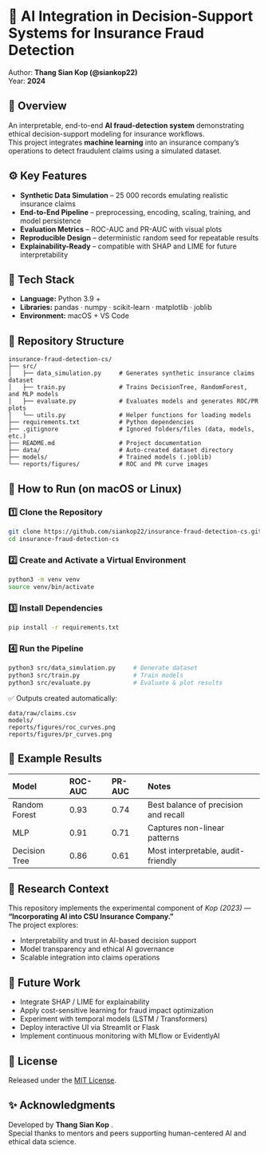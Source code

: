 # 🧠 AI Integration in Decision-Support Systems for Insurance Fraud Detection  
Author: **Thang Sian Kop (@siankop22)**  
Year: **2024**

## 📘 Overview
An interpretable, end-to-end **AI fraud-detection system** demonstrating ethical decision-support modeling for insurance workflows.  
This project integrates **machine learning** into an insurance company’s operations to detect fraudulent claims using a simulated dataset.  


## ⚙️ Key Features
- **Synthetic Data Simulation** – 25 000 records emulating realistic insurance claims  
- **End-to-End Pipeline** – preprocessing, encoding, scaling, training, and model persistence  
- **Evaluation Metrics** – ROC-AUC and PR-AUC with visual plots  
- **Reproducible Design** – deterministic random seed for repeatable results  
- **Explainability-Ready** – compatible with SHAP and LIME for future interpretability  

## 🧩 Tech Stack
- **Language:** Python 3.9 +  
- **Libraries:** pandas · numpy · scikit-learn · matplotlib · joblib  
- **Environment:** macOS + VS Code  

## 📂 Repository Structure
```
insurance-fraud-detection-cs/
├── src/
│   ├── data_simulation.py     # Generates synthetic insurance claims dataset
│   ├── train.py               # Trains DecisionTree, RandomForest, and MLP models
│   ├── evaluate.py            # Evaluates models and generates ROC/PR plots
│   └── utils.py               # Helper functions for loading models
├── requirements.txt           # Python dependencies
├── .gitignore                 # Ignored folders/files (data, models, etc.)
├── README.md                  # Project documentation
├── data/                      # Auto-created dataset directory
├── models/                    # Trained models (.joblib)
└── reports/figures/           # ROC and PR curve images
```

## 🚀 How to Run (on macOS or Linux)

### 1️⃣ Clone the Repository
```bash
git clone https://github.com/siankop22/insurance-fraud-detection-cs.git
cd insurance-fraud-detection-cs
```

### 2️⃣ Create and Activate a Virtual Environment
```bash
python3 -m venv venv
source venv/bin/activate
```

### 3️⃣ Install Dependencies
```bash
pip install -r requirements.txt
```

### 4️⃣ Run the Pipeline
```bash
python3 src/data_simulation.py     # Generate dataset
python3 src/train.py               # Train models
python3 src/evaluate.py            # Evaluate & plot results
```

✅ Outputs created automatically:
```
data/raw/claims.csv
models/
reports/figures/roc_curves.png
reports/figures/pr_curves.png
```

## 🧾 Example Results
| Model | ROC-AUC | PR-AUC | Notes |
|:------|:---------|:-------|:------|
| Random Forest | 0.93 | 0.74 | Best balance of precision and recall |
| MLP | 0.91 | 0.71 | Captures non-linear patterns |
| Decision Tree | 0.86 | 0.61 | Most interpretable, audit-friendly |

## 🧮 Research Context
This repository implements the experimental component of *Kop (2023)* — **“Incorporating AI into CSU Insurance Company.”**  
The project explores:
- Interpretability and trust in AI-based decision support  
- Model transparency and ethical AI governance  
- Scalable integration into claims operations  

## 🧭 Future Work
- Integrate SHAP / LIME for explainability  
- Apply cost-sensitive learning for fraud impact optimization  
- Experiment with temporal models (LSTM / Transformers)  
- Deploy interactive UI via Streamlit or Flask  
- Implement continuous monitoring with MLflow or EvidentlyAI  

## 📜 License
Released under the [MIT License](LICENSE).

## ✨ Acknowledgments
Developed by **Thang Sian Kop** .  
Special thanks to mentors and peers supporting human-centered AI and ethical data science.